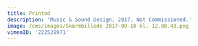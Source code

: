 ```yaml
---
title: Printed
description: 'Music & Sound Design, 2017. Not Commissioned.'
image: /cms/images/Skærmbillede 2017-09-10 kl. 12.08.43.png
vimeoID: '222528971'
---
```




















